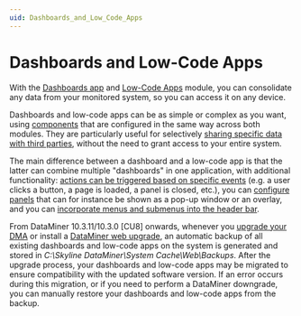 ```yaml
---
uid: Dashboards_and_Low_Code_Apps
---
```


# Dashboards and Low-Code Apps

With the [Dashboards app](xref:newR_D) and [Low-Code Apps](xref:Application_framework) module, you can consolidate any data from your monitored system, so you can access it on any device.

Dashboards and low-code apps can be as simple or complex as you want, using [components](xref:Available_visualizations) that are configured in the same way across both modules. They are particularly useful for selectively [sharing specific data with third parties](xref:Sharing_a_dashboard), without the need to grant access to your entire system.

The main difference between a dashboard and a low-code app is that the latter can combine multiple "dashboards" in one application, with additional functionality: [actions can be triggered based on specific events](xref:LowCodeApps_event_config) (e.g. a user clicks a button, a page is loaded, a panel is closed, etc.), you can [configure panels](xref:LowCodeApps_panel_config) that can for instance be shown as a pop-up window or an overlay, and you can [incorporate menus and submenus into the header bar](xref:LowCodeApps_header_config).

From DataMiner 10.3.11/10.3.0 [CU8] onwards<!--RN 37413-->, whenever you [upgrade your DMA](xref:Upgrading_a_DataMiner_Agent) or install a [DataMiner web upgrade](xref:Upgrading_a_DataMiner_Agent#other-types-of-upgrades), an automatic backup of all existing dashboards and low-code apps on the system is generated and stored in *C:\Skyline DataMiner\System Cache\Web\Backups*. After the upgrade process, your dashboards and low-code apps may be migrated to ensure compatibility with the updated software version. If an error occurs during this migration, or if you need to perform a DataMiner downgrade, you can manually restore your dashboards and low-code apps from the backup.
